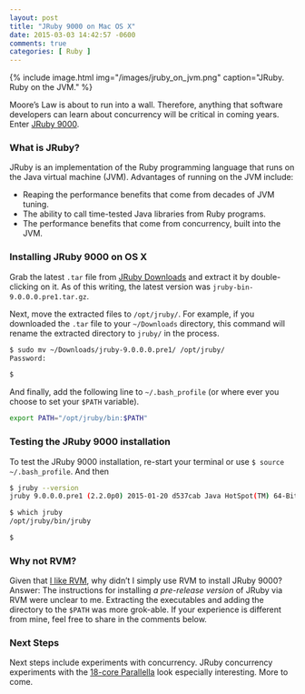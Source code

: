 ```yaml
---
layout: post
title: "JRuby 9000 on Mac OS X"
date: 2015-03-03 14:42:57 -0600
comments: true
categories: [ Ruby ]
---
```


{% include image.html img="/images/jruby_on_jvm.png" caption="JRuby. Ruby on the JVM." %}

Moore’s Law is about to run into a wall. Therefore, anything that software developers can learn about concurrency will be critical in coming years. Enter [JRuby 9000](http://www.jruby.org/).

<!--more-->

### What is JRuby?

JRuby is an implementation of the Ruby programming language that runs on the Java virtual machine (JVM). Advantages of running on the JVM include:

* Reaping the performance benefits that come from decades of JVM tuning.
* The ability to call time-tested Java libraries from Ruby programs.
* The performance benefits that come from concurrency, built into the JVM.

### Installing JRuby 9000 on OS X

Grab the latest `.tar` file from [JRuby Downloads](http://jruby.org/download) and extract it by double-clicking on it. As of this writing, the latest version was `jruby-bin-9.0.0.0.pre1.tar.gz`.

Next, move the extracted files to `/opt/jruby/`. For example, if you downloaded the `.tar` file to your `~/Downloads` directory, this command will rename the extracted directory to `jruby/` in the process.

``` bash
$ sudo mv ~/Downloads/jruby-9.0.0.0.pre1/ /opt/jruby/
Password:

$ 

```
And finally, add the following line to `~/.bash_profile` (or where ever you choose to set your `$PATH` variable).

``` bash
export PATH="/opt/jruby/bin:$PATH"

```
### Testing the JRuby 9000 installation

To test the JRuby 9000 installation, re-start your terminal or use `$ source ~/.bash_profile`. And then

``` bash
$ jruby --version
jruby 9.0.0.0.pre1 (2.2.0p0) 2015-01-20 d537cab Java HotSpot(TM) 64-Bit Server VM 25.25-b02 on 1.8.0_25-b17 +jit [darwin-x86_64]

$ which jruby
/opt/jruby/bin/jruby

$ 

```

### Why not RVM?

Given that [I like RVM](/blog/2013/05/16/upgrading-ruby-with-rvm/), why didn’t I simply use RVM to install JRuby 9000? Answer: The instructions for installing _a pre-release version_ of JRuby via RVM were unclear to me. Extracting the executables and adding the directory to the `$PATH` was more grok-able. If your experience is different from mine, feel free to share in the comments below.

### Next Steps

Next steps include experiments with concurrency. JRuby concurrency experiments with the [18-core Parallella](/blog/2014/07/07/parallella-quick-start-guide-with-gotchas/) look especially interesting. More to come.
